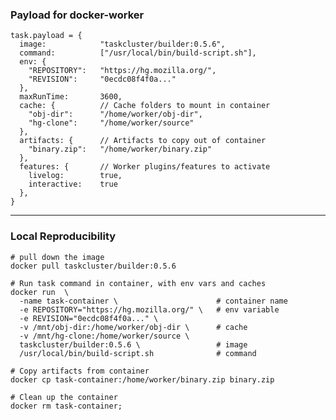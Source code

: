 ### Payload for docker-worker

<pre><code class="js hljs" style="max-height: none;">task.payload = {
  image:            "taskcluster/builder:0.5.6",
  command:          ["/usr/local/bin/build-script.sh"],
  env: {
    "REPOSITORY":   "https://hg.mozilla.org/",
    "REVISION":     "0ecdc08f4f0a..."
  },
  maxRunTime:       3600,
  cache: {          // Cache folders to mount in container
    "obj-dir":      "/home/worker/obj-dir",
    "hg-clone":     "/home/worker/source"
  },
  artifacts: {      // Artifacts to copy out of container
    "binary.zip":   "/home/worker/binary.zip"
  },
  features: {       // Worker plugins/features to activate
    livelog:        true,
    interactive:    true
  },
}
</code></pre>

---

### Local Reproducibility

<pre><code class="bash hljs" style="max-height: none;"># pull down the image
docker pull taskcluster/builder:0.5.6

# Run task command in container, with env vars and caches
docker run  \
  -name task-container \                      # container name
  -e REPOSITORY="https://hg.mozilla.org/" \   # env variable
  -e REVISION="0ecdc08f4f0a..." \
  -v /mnt/obj-dir:/home/worker/obj-dir \      # cache
  -v /mnt/hg-clone:/home/worker/source \
  taskcluster/builder:0.5.6 \                 # image
  /usr/local/bin/build-script.sh              # command

# Copy artifacts from container
docker cp task-container:/home/worker/binary.zip binary.zip

# Clean up the container
docker rm task-container;
</code></pre>

